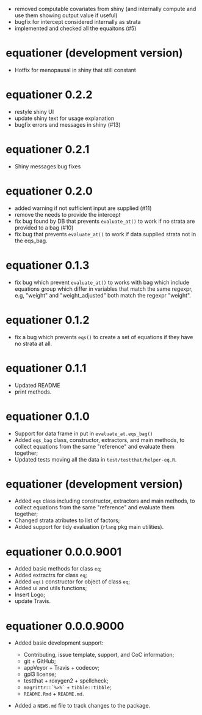 
* removed computable covariates from shiny (and internally compute and
  use them showing output value if useful)
* bugfix for intercept considered internally as strata 
* implemented and checked all the equaitons (#5)

# equationer (development version)

* Hotfix for menopausal in shiny that still constant

# equationer 0.2.2

* restyle shiny UI 
* update shiny text for usage explanation
* bugfix errors and messages in shiny (#13)

# equationer 0.2.1

* Shiny messages bug fixes

# equationer 0.2.0

* added warning if not sufficient input are supplied (#11)
* remove the needs to provide the intercept
* fix bug found by DB that prevents `evaluate_at()` to work if
  no strata are provided to a bag (#10)
* fix bug that prevents `evaluate_at()` to work if data supplied 
  strata not in the eqs_bag.

# equationer 0.1.3

* fix bug which prevent `evaluate_at()` to works with bag which include
  equations group which differ in variables that match the same regexpr,
  e.g, "weight" and "weight_adjusted" both match the regexpr "weight".

# equationer 0.1.2

* fix a bug which prevents `eqs()` to create a set of equations if
  they have no strata at all.

# equationer 0.1.1

* Updated README 
* print methods.

# equationer 0.1.0

* Support for data frame in put in `evaluate_at.eqs_bag()`
* Added `eqs_bag` class, constructor, extractors, and main methods,
  to collect equations from the same "reference" and evaluate them
  together;
* Updated tests moving all the data in `test/testthat/helper-eq.R`.

# equationer (development version)

* Added `eqs` class including constructor, extractors and main methods,
  to collect equations from the same "reference" and evaluate them
  together;
* Changed strata atributes to list of factors;
* Added support for tidy evaluation (`rlang` pkg main utilities).

# equationer 0.0.0.9001

* Added basic methods for class `eq`; 
* Added extractrs for class `eq`;
* Added `eq()` constructor for object of class `eq`;
* Added ui and utils functions;
* Insert Logo;
* update Travis.

# equationer 0.0.0.9000

* Added basic development support:
  - Contributing, issue template, support, and CoC information;
  - git + GitHub;
  - appVeyor + Travis + codecov;
  - gpl3 license;
  - testthat + roxygen2 + spellcheck;
  - `` magrittr::`%>%` `` + `tibble::tibble`;
  - `README.Rmd` + `README.md`.

* Added a `NEWS.md` file to track changes to the package.
